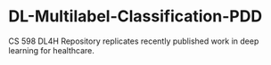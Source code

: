 # DL-Multilabel-Classification-PDD
CS 598 DL4H Repository replicates recently published work in deep learning for healthcare.
